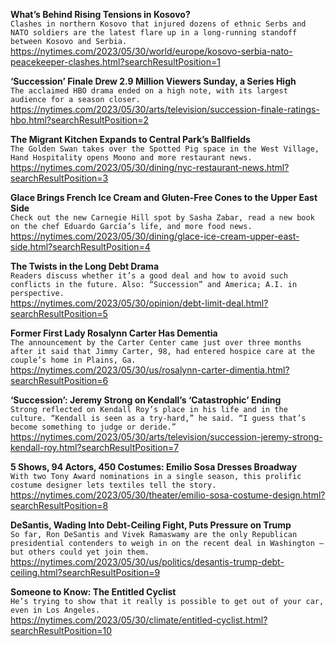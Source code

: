 **What’s Behind Rising Tensions in Kosovo?**\
`Clashes in northern Kosovo that injured dozens of ethnic Serbs and NATO soldiers are the latest flare up in a long-running standoff between Kosovo and Serbia.`\
https://nytimes.com/2023/05/30/world/europe/kosovo-serbia-nato-peacekeeper-clashes.html?searchResultPosition=1

**‘Succession’ Finale Drew 2.9 Million Viewers Sunday, a Series High**\
`The acclaimed HBO drama ended on a high note, with its largest audience for a season closer.`\
https://nytimes.com/2023/05/30/arts/television/succession-finale-ratings-hbo.html?searchResultPosition=2

**The Migrant Kitchen Expands to Central Park’s Ballfields**\
`The Golden Swan takes over the Spotted Pig space in the West Village, Hand Hospitality opens Moono and more restaurant news.`\
https://nytimes.com/2023/05/30/dining/nyc-restaurant-news.html?searchResultPosition=3

**Glace Brings French Ice Cream and Gluten-Free Cones to the Upper East Side**\
`Check out the new Carnegie Hill spot by Sasha Zabar, read a new book on the chef Eduardo García’s life, and more food news.`\
https://nytimes.com/2023/05/30/dining/glace-ice-cream-upper-east-side.html?searchResultPosition=4

**The Twists in the Long Debt Drama**\
`Readers discuss whether it’s a good deal and how to avoid such conflicts in the future. Also: “Succession” and America; A.I. in perspective.`\
https://nytimes.com/2023/05/30/opinion/debt-limit-deal.html?searchResultPosition=5

**Former First Lady Rosalynn Carter Has Dementia**\
`The announcement by the Carter Center came just over three months after it said that Jimmy Carter, 98, had entered hospice care at the couple’s home in Plains, Ga.`\
https://nytimes.com/2023/05/30/us/rosalynn-carter-dimentia.html?searchResultPosition=6

**‘Succession’: Jeremy Strong on Kendall’s ‘Catastrophic’ Ending**\
`Strong reflected on Kendall Roy’s place in his life and in the culture. “Kendall is seen as a try-hard,” he said. “I guess that’s become something to judge or deride.”`\
https://nytimes.com/2023/05/30/arts/television/succession-jeremy-strong-kendall-roy.html?searchResultPosition=7

**5 Shows, 94 Actors, 450 Costumes: Emilio Sosa Dresses Broadway**\
`With two Tony Award nominations in a single season, this prolific costume designer lets textiles tell the story.`\
https://nytimes.com/2023/05/30/theater/emilio-sosa-costume-design.html?searchResultPosition=8

**DeSantis, Wading Into Debt-Ceiling Fight, Puts Pressure on Trump**\
`So far, Ron DeSantis and Vivek Ramaswamy are the only Republican presidential contenders to weigh in on the recent deal in Washington — but others could yet join them.`\
https://nytimes.com/2023/05/30/us/politics/desantis-trump-debt-ceiling.html?searchResultPosition=9

**Someone to Know: The Entitled Cyclist**\
`He’s trying to show that it really is possible to get out of your car, even in Los Angeles.`\
https://nytimes.com/2023/05/30/climate/entitled-cyclist.html?searchResultPosition=10

